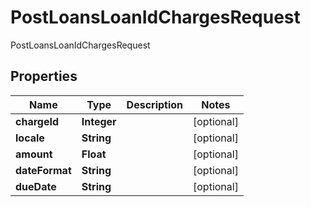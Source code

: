 

# PostLoansLoanIdChargesRequest

 PostLoansLoanIdChargesRequest
## Properties

Name | Type | Description | Notes
------------ | ------------- | ------------- | -------------
**chargeId** | **Integer** |  |  [optional]
**locale** | **String** |  |  [optional]
**amount** | **Float** |  |  [optional]
**dateFormat** | **String** |  |  [optional]
**dueDate** | **String** |  |  [optional]



